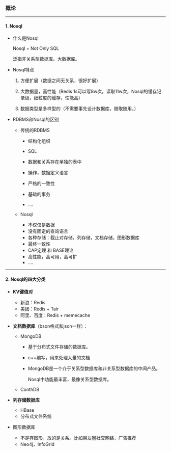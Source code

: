 ### 概论

------------------

#### 1. Nosql

- 什么是Nosql

  Nosql = Not Only SQL

  泛指非关系型数据库。大数据库。

- Nosql特点

  1. 方便扩展（数据之间无关系，很好扩展）
  2. 大数据量，高性能（Redis 1s可以写8w次，读取11w次，Nosql的缓存记录级，细粒度的缓存，性能高）	

  3. 数据类型是多样型的（不需要事先设计数据库，随取随用。）

- RDBMS和Nosql的区别

  - 传统的RDBMS

    - 结构化组织
    - SQL
    - 数据和关系存在单独的表中
    - 操作，数据定义语言
    - 严格的一致性

    - 基础的事务
    - ....

  - Nosql

    - 不仅仅是数据
    - 没有固定的查询语言
    - 各种存储：截止对存储，列存储，文档存储，图形数据库
    - 最终一致性
    - CAP定理 和 BASE理论
    - 高性能，高可用，高可扩
    - ....

----------

#### 2. Nosql的四大分类

- **KV键值对**

  - 新浪：Redis
  - 美团：Redis + Tair
  - 阿里、百度：Redis + memecache

- **文档数据库**（bson格式和json一样）：

  - MongoDB

    - 基于分布式文件存储的数据库。

    - c++编写，用来处理大量的文档

    - MongoDB是一个介于关系型数据库和非关系型数据库的中间产品。

      Nosql中功能最丰富，最像关系型数据库。

  - ConthDB

- **列存储数据库**

  - HBase
  - 分布式文件系统

- 图形数据库

  - 不是存图形，放的是关系。比如朋友圈社交网络，广告推荐
  - Neo4j，InfoGrid